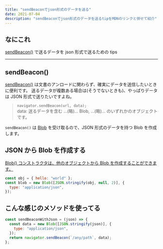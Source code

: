 ```yaml
---
title: "sendBeaconでjson形式のデータを送る"
date: 2021-07-04
description: "sendBeaconでjson形式のデータを送るtipをMDNのリンクと併せて紹介"
---
```


## なにこれ

[sendBeacon()](https://developer.mozilla.org/ja/docs/Web/API/Navigator/sendBeacon) で送るデータを json 形式で送るための tips

---

## sendBeacon()

[sendBeacon()](https://developer.mozilla.org/ja/docs/Web/API/Navigator/sendBeacon) は文書のアンロードに関わらず、確実にデータを送信したいときに便利です。
送るデータが複数ある場合は(そうでないときも)、やっぱりデータは JSON 形式で送りたいですよね。

> `navigator.sendBeacon(url, data);` <br />
> data: 送るデータを含む ...(略)... Blob, ...(略)... のいずれかのオブジェクトです。

`sendBeacon()` は [Blob](https://developer.mozilla.org/ja/docs/Web/API/Blob) を受け取るので、JSON 形式のデータを持つ Blob を作成します。

## JSON から Blob を作成する

[Blob() コンストラクタは、他のオブジェクトから Blob を作成することができます。](https://developer.mozilla.org/ja/docs/Web/API/Blob#blob_%E3%81%AE%E4%BD%9C%E6%88%90)

```js
const obj = { hello: "world" };
const blob = new Blob([JSON.stringify(obj, null, 2)], {
  type: "application/json",
});
```

## こんな感じのメソッドを使ってる

```js
const sendBeaconWithJson = (json) => {
  const data = new Blob([JSON.stringify(json)], {
    type: "application/json",
  });
  return navigator.sendBeacon(`/any/path`, data);
};
```
